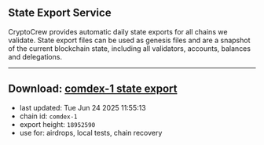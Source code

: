 ## State Export Service
CryptoCrew provides automatic daily state exports for all chains we validate. State export files can be used as genesis files and are a snapshot of the current blockchain state, including all validators, accounts, balances and delegations.

---
**Download: [comdex-1 state export](https://dl-eu2.ccvalidators.com/SERVICE/comdex/comdex-1_export_18952590.json)**
---

- last updated: Tue Jun 24 2025 11:55:13
- chain id: `comdex-1`
- export height: `18952590`
- use for: airdrops, local tests, chain recovery
